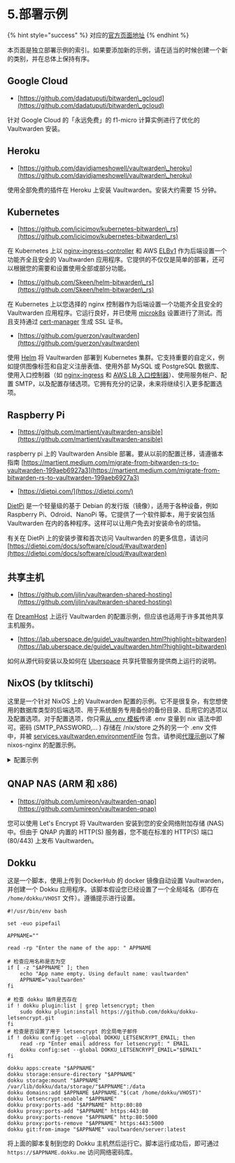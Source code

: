 # 5.部署示例

{% hint style="success" %}
对应的[官方页面地址](https://github.com/dani-garcia/vaultwarden/wiki/Deployment-examples)
{% endhint %}

本页面是独立部署示例的索引。如果要添加新的示例，请在适当的时候创建一个新的类别，并在总体上保持有序。

## Google Cloud

* [https://github.com/dadatuputi/bitwarden\_gcloud](https://github.com/dadatuputi/bitwarden\_gcloud)

针对 Google Cloud 的「永远免费」的 f1-micro 计算实例进行了优化的 Vaultwarden 安装。

## Heroku

* [https://github.com/davidjameshowell/vaultwarden\_heroku](https://github.com/davidjameshowell/vaultwarden\_heroku)

使用全部免费的插件在 Heroku 上安装 Vaultwarden。安装大约需要 15 分钟。

## Kubernetes

* [https://github.com/icicimov/kubernetes-bitwarden\_rs](https://github.com/icicimov/kubernetes-bitwarden\_rs)

在 Kubernetes 上以 [nginx-ingress-controller](https://github.com/kubernetes/ingress-nginx) 和 AWS [ELBv1](https://aws.amazon.com/elasticloadbalancing/features/#Details\_for\_Elastic\_Load\_Balancing\_Products) 作为后端设置一个功能齐全且安全的 Vaultwarden 应用程序。它提供的不仅仅是简单的部署，还可以根据您的需要和设置使用全部或部分功能。

* [https://github.com/Skeen/helm-bitwarden\_rs](https://github.com/Skeen/helm-bitwarden\_rs)

在 Kubernetes 上以您选择的 nginx 控制器作为后端设置一个功能齐全且安全的 Vaultwarden 应用程序。它运行良好，并已使用 [microk8s](https://microk8s.io/) 设置进行了测试。而且支持通过 [cert-manager](https://github.com/jetstack/cert-manager) 生成 SSL 证书。

* [https://github.com/guerzon/vaultwarden](https://github.com/guerzon/vaultwarden)

使用 [Helm](https://helm.sh/zh/docs/) 将 Vaultwarden 部署到 Kubernetes 集群。它支持重要的自定义，例如提供图像标签和自定义注册表值、使用​​外部 MySQL 或 PostgreSQL 数据库、使用入口控制器（如 [nginx-ingress](https://kubernetes.github.io/ingress-nginx/deploy/) 和 [AWS LB 入口控制器](https://kubernetes-sigs.github.io/aws-load-balancer-controller/v2.4/deploy/installation/)）、使用服务帐户、配置 SMTP，以及配置存储选项。它拥有充分的记录，未来将继续引入更多配置选项。

## Raspberry Pi

* [https://github.com/martient/vaultwarden-ansible](https://github.com/martient/vaultwarden-ansible)

raspberry pi 上的 Vaultwarden Ansible 部署。要从以前的配置迁移，请遵循本指南 [https://martient.medium.com/migrate-from-bitwarden-rs-to-vaultwarden-199aeb6927a3](https://martient.medium.com/migrate-from-bitwarden-rs-to-vaultwarden-199aeb6927a3)

* [https://dietpi.com/](https://dietpi.com/)

[DietPi](https://dietpi.com/) 是一个轻量级的基于 Debian 的发行版（镜像），适用于各种设备，例如 Raspberry Pi、Odroid、NanoPi 等。它提供了一个软件脚本，用于安装包括 Vaultwarden 在内的各种程序。这样可以让用户免去对安装命令的烦恼。

有关在 DietPi 上的安装步骤和首次访问 Vaultwarden 的更多信息，请访问 [https://dietpi.com/docs/software/cloud/#vaultwarden](https://dietpi.com/docs/software/cloud/#vaultwarden)

## 共享主机 <a href="#shared-hosting" id="shared-hosting"></a>

* [https://github.com/jjlin/vaultwarden-shared-hosting](https://github.com/jjlin/vaultwarden-shared-hosting)

在 [DreamHost](https://www.dreamhost.com/) 上运行 Vaultwarden 的配置示例，但应该也适用于许多其他共享主机服务。

* [https://lab.uberspace.de/guide\_vaultwarden.html?highlight=bitwarden](https://lab.uberspace.de/guide\_vaultwarden.html?highlight=bitwarden)

如何从源代码安装以及如何在 [Uberspace](https://uberspace.de/en/) 共享托管服务提供商上运行的说明。

## NixOS (by tklitschi)

这里是一个针对 NixOS 上的 Vaultwarden 配置的示例。它不是很复杂，有您想使用的数据库类型的后端选项、用于系统服务专用备份的备份目录、启用它的选项以及配置选项。对于配置选项，你只需[从 .env 模板](https://github.com/dani-garcia/bitwarden\_rs/blob/1.13.1/.env.template)传递 .env 变量到 nix 语法中即可。密码 (SMTP\_PASSWORD,... ) 存储在 /nix/store 之外的另一个 .env 文件中，并被 [services.vaultwarden.environmentFile](https://search.nixos.org/options?channel=21.11\&show=services.vaultwarden.environmentFile\&from=0\&size=50\&sort=relevance\&type=packages\&query=vaultw) 包含。请参阅[代理示例](proxy-examples.md)以了解 nixos-nginx 的配置示例。

<details>

<summary>配置示例</summary>

```yaml
{ pkgs, ... }:
{
  services.bitwarden_rs = {
    enable = true;
    backupDir = "/mnt/bitwarden";
    config = {
      WEB_VAULT_FOLDER = "${pkgs.bitwarden_rs-vault}/share/bitwarden_rs/vault";
      WEB_VAULT_ENABLED = true;
      LOG_FILE = "/var/log/bitwarden";
      WEBSOCKET_ENABLED = true;
      WEBSOCKET_ADDRESS = "0.0.0.0";
      WEBSOCKET_PORT = 3012;
      SIGNUPS_VERIFY = true;
#     ADMIN_TOKEN = (import /etc/nixos/secret/bitwarden.nix).ADMIN_TOKEN;
      DOMAIN = "https://exmaple.com";
#     YUBICO_CLIENT_ID = (import /etc/nixos/secret/bitwarden.nix).YUBICO_CLIENT_ID;
#     YUBICO_SECRET_KEY = (import /etc/nixos/secret/bitwarden.nix).YUBICO_SECRET_KEY;
      YUBICO_SERVER = "https://api.yubico.com/wsapi/2.0/verify";
      SMTP_HOST = "mx.example.com";
      SMTP_FROM = "bitwarden@example.com";
      SMTP_FROM_NAME = "Bitwarden_RS";
      SMTP_PORT = 587;
      SMTP_SSL = true;
#     SMTP_USERNAME = (import /etc/nixos/secret/bitwarden.nix).SMTP_USERNAME;
#     SMTP_PASSWORD = (import /etc/nixos/secret/bitwarden.nix).SMTP_PASSWORD;
      SMTP_TIMEOUT = 15;
      ROCKET_PORT = 8812;
    };
    environmentFile = "/etc/nixos/secret/bitwarden.env";
  };
}
```

如果您有任何关于这部分的问题，请随时联系我。我在 matrix 的 @litschi:litschi.xyz 、以及 IRC（hackint 和 freenode）的 litschi，或简单地在 matrix.org 的 Vaultwarden 频道中询咨询我。

</details>

## QNAP NAS (ARM 和 x86) <a href="#qnap-nas-arm-and-x-86" id="qnap-nas-arm-and-x-86"></a>

* [https://github.com/umireon/vaultwarden-qnap](https://github.com/umireon/vaultwarden-qnap)

您可以使用 Let's Encrypt 将 Vaultwarden 安装到您的安全网络附加存储 (NAS) 中。但由于 QNAP 内置的 HTTP(S) 服务器，您不能在标准的 HTTP(S) 端口 (80/443) 上发布 Vaultwarden。

## Dokku

这是一个脚本，使用上传到 DockerHub 的 docker 镜像自动设置 Vaultwarden，并创建一个 Dokku 应用程序。该脚本假设您已经设置了一个全局域名（即存在 `/home/dokku/VHOST` 文件）。遵循提示进行设置。

```batch
#!/usr/bin/env bash

set -euo pipefail

APPNAME=""

read -rp "Enter the name of the app: " APPNAME

# 检查应用名称是否为空
if [ -z "$APPNAME" ]; then
    echo "App name empty. Using default name: vaultwarden"
    APPNAME="vaultwarden"
fi

# 检查 dokku 插件是否存在
if ! dokku plugin:list | grep letsencrypt; then
    sudo dokku plugin:install https://github.com/dokku/dokku-letsencrypt.git
fi
# 检查是否设置了用于 letsencrypt 的全局电子邮件
if ! dokku config:get --global DOKKU_LETSENCRYPT_EMAIL; then
    read -rp "Enter email address for letsencrypt: " EMAIL
    dokku config:set --global DOKKU_LETSENCRYPT_EMAIL="$EMAIL"
fi

dokku apps:create "$APPNAME"
dokku storage:ensure-directory "$APPNAME"
dokku storage:mount "$APPNAME" /var/lib/dokku/data/storage/"$APPNAME":/data
dokku domains:add $APPNAME $APPNAME."$(cat /home/dokku/VHOST)"
dokku letsencrypt:enable "$APPNAME"
dokku proxy:ports-add "$APPNAME" http:80:80
dokku proxy:ports-add "$APPNAME" https:443:80
dokku proxy:ports-remove "$APPNAME" http:80:5000
dokku proxy:ports-remove "$APPNAME" https:443:5000
dokku git:from-image "$APPNAME" vaultwarden/server:latest
```

将上面的脚本复制到您的 Dokku 主机然后运行它。脚本运行成功后，即可通过 `https://$APPNAME.dokku.me` 访问网络密码库。
